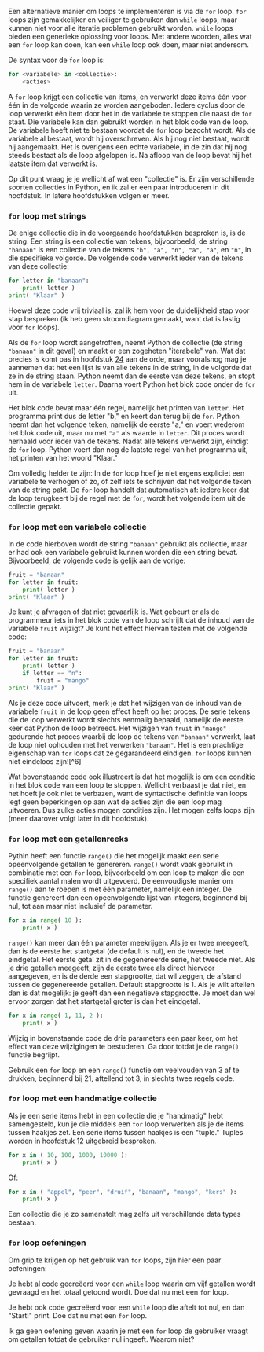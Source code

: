 Een alternatieve manier om loops te implementeren is via de `for` loop.
`for` loops zijn gemakkelijker en veiliger te gebruiken dan `while`
loops, maar kunnen niet voor alle iteratie problemen gebruikt worden.
`while` loops bieden een generieke oplossing voor loops. Met andere
woorden, alles wat een `for` loop kan doen, kan een `while` loop ook
doen, maar niet andersom.

De syntax voor de `for` loop is:

```python
for <variabele> in <collectie>:
    <acties>
```

A `for` loop krijgt een collectie van items, en verwerkt deze items één
voor één in de volgorde waarin ze worden aangeboden. Iedere cyclus door
de loop verwerkt één item door het in de variabele te stoppen die naast
de `for` staat. Die variabele kan dan gebruikt worden in het blok code
van de loop. De variabele hoeft niet te bestaan voordat de `for` loop
bezocht wordt. Als de variabele al bestaat, wordt hij overschreven. Als
hij nog niet bestaat, wordt hij aangemaakt. Het is overigens een echte
variabele, in de zin dat hij nog steeds bestaat als de loop afgelopen
is. Na afloop van de loop bevat hij het laatste item dat verwerkt is.

Op dit punt vraag je je wellicht af wat een "collectie" is. Er zijn
verschillende soorten collecties in Python, en ik zal er een paar
introduceren in dit hoofdstuk. In latere hoofdstukken volgen er meer.

### `for` loop met strings

De enige collectie die in de voorgaande hoofdstukken besproken is, is de
string. Een string is een collectie van tekens, bijvoorbeeld, de string
`"banaan"` is een collectie van de tekens `"b", "a", "n", "a", "a"`, en
`"n"`, in die specifieke volgorde. De volgende code verwerkt ieder van
de tekens van deze collectie:

```python
for letter in "banaan":
    print( letter )
print( "Klaar" )
```

Hoewel deze code vrij triviaal is, zal ik hem voor de duidelijkheid stap
voor stap bespreken (ik heb geen stroomdiagram gemaakt, want dat is
lastig voor `for` loops).

Als de `for` loop wordt aangetroffen, neemt Python de collectie (de
string `"banaan"` in dit geval) en maakt er een zogeheten "iterabele"
van. Wat dat precies is komt pas in hoofdstuk
<a href="#ch:iteratorsandgenerators" data-reference-type="ref" data-reference="ch:iteratorsandgenerators">24</a>
aan de orde, maar vooralsnog mag je aannemen dat het een lijst is van
alle tekens in de string, in de volgorde dat ze in de string staan.
Python neemt dan de eerste van deze tekens, en stopt hem in de variabele
`letter`. Daarna voert Python het blok code onder de `for` uit.

Het blok code bevat maar één regel, namelijk het printen van `letter`.
Het programma print dus de letter "b," en keert dan terug bij de `for`.
Python neemt dan het volgende teken, namelijk de eerste "a," en voert
wederom het blok code uit, maar nu met `"a"` als waarde in `letter`. Dit
proces wordt herhaald voor ieder van de tekens. Nadat alle tekens
verwerkt zijn, eindigt de `for` loop. Python voert dan nog de laatste
regel van het programma uit, het printen van het woord "Klaar."

Om volledig helder te zijn: In de `for` loop hoef je niet ergens
expliciet een variabele te verhogen of zo, of zelf iets te schrijven dat
het volgende teken van de string pakt. De `for` loop handelt dat
automatisch af: iedere keer dat de loop terugkeert bij de regel met de
`for`, wordt het volgende item uit de collectie gepakt.

### `for` loop met een variabele collectie

In de code hierboven wordt de string `"banaan"` gebruikt als collectie,
maar er had ook een variabele gebruikt kunnen worden die een string
bevat. Bijvoorbeeld, de volgende code is gelijk aan de vorige:

```python
fruit = "banaan"
for letter in fruit:
    print( letter )
print( "Klaar" )
```

Je kunt je afvragen of dat niet gevaarlijk is. Wat gebeurt er als de
programmeur iets in het blok code van de loop schrijft dat de inhoud van
de variabele `fruit` wijzigt? Je kunt het effect hiervan testen met de
volgende code:

```python
fruit = "banaan"
for letter in fruit:
    print( letter )
    if letter == "n":
        fruit = "mango"
print( "Klaar" )
```

Als je deze code uitvoert, merk je dat het wijzigen van de inhoud van de
variabele `fruit` in de loop geen effect heeft op het proces. De serie
tekens die de loop verwerkt wordt slechts eenmalig bepaald, namelijk de
eerste keer dat Python de loop betreedt. Het wijzigen van `fruit` in
`"mango"` gedurende het proces waarbij de loop de tekens van `"banaan"`
verwerkt, laat de loop niet ophouden met het verwerken `"banaan"`. Het
is een prachtige eigenschap van `for` loops dat ze gegarandeerd
eindigen. `for` loops kunnen niet eindeloos zijn![^6]

Wat bovenstaande code ook illustreert is dat het mogelijk is om een
conditie in het blok code van een loop te stoppen. Wellicht verbaast je
dat niet, en het hoeft je ook niet te verbazen, want de syntactische
definitie van loops legt geen beperkingen op aan wat de acties zijn die
een loop mag uitvoeren. Dus zulke acties mogen condities zijn. Het mogen
zelfs loops zijn (meer daarover volgt later in dit hoofdstuk).

### `for` loop met een getallenreeks

Pythin heeft een functie `range()` die het mogelijk maakt een serie
opeenvolgende getallen te genereren. `range()` wordt vaak gebruikt in
combinatie met een `for` loop, bijvoorbeeld om een loop te maken die een
specifiek aantal malen wordt uitgevoerd. De eenvoudigste manier om
`range()` aan te roepen is met één parameter, namelijk een integer. De
functie genereert dan een opeenvolgende lijst van integers, beginnend
bij nul, tot aan maar niet inclusief de parameter.

```python
for x in range( 10 ):
    print( x )
```

`range()` kan meer dan één parameter meekrijgen. Als je er twee
meegeeft, dan is de eerste het startgetal (de default is nul), en de
tweede het eindgetal. Het eerste getal zit in de gegenereerde serie, het
tweede niet. Als je drie getallen meegeeft, zijn de eerste twee als
direct hiervoor aangegeven, en is de derde een stapgrootte, dat wil
zeggen, de afstand tussen de gegenereerde getallen. Default stapgrootte
is 1. Als je wilt aftellen dan is dat mogelijk: je geeft dan een
negatieve stapgrootte. Je moet dan wel ervoor zorgen dat het startgetal
groter is dan het eindgetal.

```python
for x in range( 1, 11, 2 ):
    print( x )
```

Wijzig in bovenstaande code de drie parameters een paar keer, om het
effect van deze wijzigingen te bestuderen. Ga door totdat je de
`range()` functie begrijpt.

Gebruik een `for` loop en een `range()` functie om veelvouden van 3 af
te drukken, beginnend bij 21, aftellend tot 3, in slechts twee regels
code.

### `for` loop met een handmatige collectie

Als je een serie items hebt in een collectie die je "handmatig" hebt
samengesteld, kun je die middels een `for` loop verwerken als je de
items tussen haakjes zet. Een serie items tussen haakjes is een "tuple."
Tuples worden in hoofdstuk
<a href="#ch:tuples" data-reference-type="ref" data-reference="ch:tuples">12</a>
uitgebreid besproken.

```python
for x in ( 10, 100, 1000, 10000 ):
    print( x )
```

Of:

```python
for x in ( "appel", "peer", "druif", "banaan", "mango", "kers" ):
    print( x )
```

Een collectie die je zo samenstelt mag zelfs uit verschillende data
types bestaan.

### `for` loop oefeningen

Om grip te krijgen op het gebruik van `for` loops, zijn hier een paar
oefeningen:

Je hebt al code gecreëerd voor een `while` loop waarin om vijf getallen
wordt gevraagd en het totaal getoond wordt. Doe dat nu met een `for`
loop.

Je hebt ook code gecreëerd voor een `while` loop die aftelt tot nul, en
dan "Start!" print. Doe dat nu met een `for` loop.

Ik ga geen oefening geven waarin je met een `for` loop de gebruiker
vraagt om getallen totdat de gebruiker nul ingeeft. Waarom niet?

